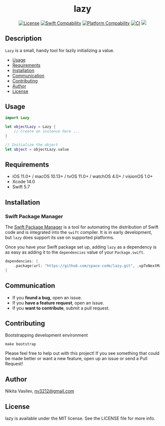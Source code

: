 <h1 align="center" style="margin-top: 0px;">lazy</h1>

<p align="center">
<a href="https://github.com/space-code/lazy/blob/main/LICENSE"><img alt="License" src="https://img.shields.io/github/license/space-code/lazy?style=flat"></a> 
<a href="https://swiftpackageindex.com/space-code/lazy"><img alt="Swift Compability" src="https://img.shields.io/endpoint?url=https%3A%2F%2Fswiftpackageindex.com%2Fapi%2Fpackages%2Fspace-code%2Flazy%2Fbadge%3Ftype%3Dswift-versions"/></a> 
<a href="https://swiftpackageindex.com/space-code/lazy"><img alt="Platform Compability" src="https://img.shields.io/endpoint?url=https%3A%2F%2Fswiftpackageindex.com%2Fapi%2Fpackages%2Fspace-code%2Flazy%2Fbadge%3Ftype%3Dplatforms"/></a> 
<a href="https://github.com/space-code/lazy"><img alt="CI" src="https://github.com/space-code/Lazy/actions/workflows/ci.yml/badge.svg?branch=main"></a>
<a href="https://codecov.io/gh/space-code/lazy"><img src="https://codecov.io/gh/space-code/lazy/graph/badge.svg?token=XyRCZMlYWg"/></a>
</p>

## Description
`Lazy` is a small, handy tool for lazily initializing a value.

- [Usage](#usage)
- [Requirements](#requirements)
- [Installation](#installation)
- [Communication](#communication)
- [Contributing](#contributing)
- [Author](#author)
- [License](#license)

## Usage

```swift
import Lazy

let objectLazy = Lazy {
    // Create an instance here ...
}

// Initialize the object
let object = objectLazy.value
```

## Requirements
- iOS 11.0+ / macOS 10.13+ / tvOS 11.0+ / watchOS 4.0+ / visionOS 1.0+
- Xcode 14.0
- Swift 5.7

## Installation
### Swift Package Manager

The [Swift Package Manager](https://swift.org/package-manager/) is a tool for automating the distribution of Swift code and is integrated into the `swift` compiler. It is in early development, but `lazy` does support its use on supported platforms.

Once you have your Swift package set up, adding `lazy` as a dependency is as easy as adding it to the `dependencies` value of your `Package.swift`.

```swift
dependencies: [
    .package(url: "https://github.com/space-code/lazy.git", .upToNextMajor(from: "1.0.0"))
]
```

## Communication
- If you **found a bug**, open an issue.
- If you **have a feature request**, open an issue.
- If you **want to contribute**, submit a pull request.

## Contributing
Bootstrapping development environment

```
make bootstrap
```

Please feel free to help out with this project! If you see something that could be made better or want a new feature, open up an issue or send a Pull Request!

## Author
Nikita Vasilev, nv3212@gmail.com

## License
lazy is available under the MIT license. See the LICENSE file for more info.